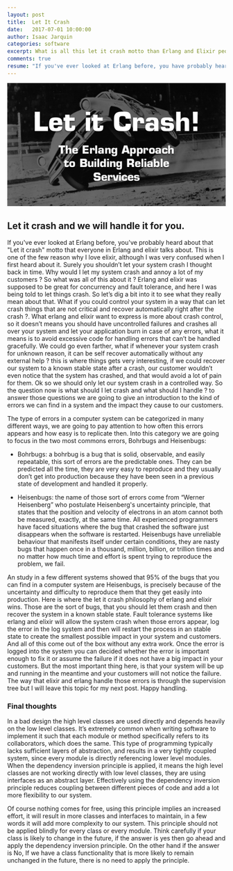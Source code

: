 ```yaml
---
layout: post
title:  Let It Crash
date:   2017-07-01 10:00:00
author: Isaac Jarquin
categories: software
excerpt: What is all this let it crash motto than Erlang and Elixir people talk about all the time ?.
comments: true
resume: "If you've ever looked at Erlang before, you have probably heard about that 'Let it crash' motto that everyone in Erlang and elixir talks about. This is one of the few reason why I love elixir, although I was very confused when I first heard about it. Surely you shouldn’t let your system crash I thought back in time."
---
```


![shared](/images/functional-programming/erlang/let-it-crash.jpg)

## Let it crash and we will handle it for you.

If you've ever looked at Erlang before, you've probably heard about that "Let it crash" motto that everyone in Erlang and elixir talks about. This is one of the few reason why I love elixir, although I was very confused when I first heard about it. Surely you shouldn’t let your system crash I thought back in time. Why would I let my system crash and annoy a lot of my customers ? So what was all of this about it ? Erlang and elixir was supposed to be great for concurrency and fault tolerance, and here I was being told to let things crash. So let’s dig a bit into it to see what they really mean about that. What if you could control your system in a way that can let crash things that are not critical and recover automatically right after the crash ?. What erlang and elixir want to express is more about crash control, so it doesn’t means you should have uncontrolled failures and crashes all over your system and let your application burn in case of any errors, what it means is to avoid excessive code for handling errors that can’t be handled gracefully. We could go even farther, what if whenever your system crash for unknown reason, it can be self recover automatically without any external help ? this is where things gets very interesting, if we could recover our system to a known stable state after a crash, our customer wouldn’t even notice that the system has crashed, and that would avoid a lot of pain for them. Ok so we should only let our system crash in a controlled way. So the question now is what should I let crash and what should I handle ? to answer those questions we are going to give an introduction to the kind of errors we can find in a system and the impact they cause to our customers.

The type of errors in a computer system can be categorized in many different ways, we are going to pay attention to how often this errors appears and how easy is to replicate then. Into this category we are going to focus in the two most commons errors, Bohrbugs and Heisenbugs:

*  Bohrbugs: a bohrbug is a bug that is solid, observable, and easily repeatable, this sort of errors are the predictable ones. They can be predicted all the time, they are very easy to reproduce and they usually don’t get into production because they have been seen in a previous state of development and handled it properly.

*  Heisenbugs: the name of those sort of errors come from “Werner Heisenberg” who postulate Heisenberg's uncertainty principle, that states that the position and velocity of electrons in an atom cannot both be measured, exactly, at the same time. All experienced programmers have faced situations where the bug that crashed the software just disappears when the software is restarted. Heisenbugs have unreliable behaviour that manifests itself under certain conditions, they are nasty bugs that happen once in a thousand, million, billion, or trillion times and no matter how much time and effort is spent trying to reproduce the problem, we fail.

An study in a few different systems showed that 95% of the bugs that you can find in a computer system are Heisenbugs, is precisely because of the uncertainty and difficulty to reproduce them that they get easily into production. Here is where the let it crash philosophy of erlang and elixir wins. Those are the sort of bugs, that you should let them crash and then recover the system in a known stable state. Fault tolerance systems like erlang and elixir will allow the system crash when those errors appear, log the error in the log system and then will restart the process in an stable state to create the smallest possible impact in your system and customers. And all of this come out of the box without any extra work. Once the error is logged into the system you can decided whether the error is important enough to fix it or assume the failure if it does not have a big impact in your customers. But the most important thing here, is that your system will be up and running in the meantime and your customers will not notice the failure.
The way that elixir and erlang handle those errors is through the supervision tree but I will leave this topic for my next post. Happy handling.


### Final thoughts

In a bad design the high level classes are used directly and depends heavily on the low level classes. It’s extremely common when writing software to implement it such that each module or method specifically refers to its collaborators, which does the same. This type of programming typically lacks sufficient layers of abstraction, and results in a very tightly coupled system, since every module is directly referencing lower level modules.
When the dependency inversion principle is applied, it means the high level classes are not working directly with low level classes, they are using interfaces as an abstract layer.
Effectively using the dependency inversion principle reduces coupling between different pieces of code and add a lot more flexibility to our system.

Of course nothing comes for free, using this principle implies an increased effort, it will result in more classes and interfaces to maintain, in a few words it will add more complexity to our system. This principle should not be applied blindly for every class or every module. Think carefully if your class is likely to change in the future, if the answer is yes then go ahead and apply the dependency inversion principle. On the other hand if the answer is No, If we have a class functionality that is more likely to remain unchanged in the future, there is no need to apply the principle.
